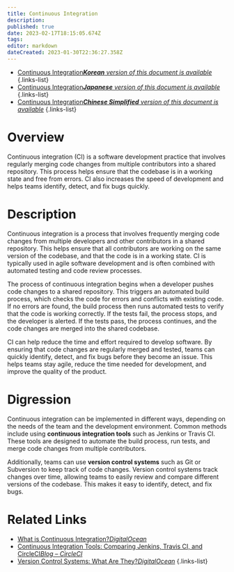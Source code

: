 ```yaml
---
title: Continuous Integration
description: 
published: true
date: 2023-02-17T18:15:05.674Z
tags: 
editor: markdown
dateCreated: 2023-01-30T22:36:27.358Z
---
```


- [Continuous Integration***Korean** version of this document is available*](/ko/Knowledge-base/Dictionary/continuous-integration)
{.links-list}
- [Continuous Integration***Japanese** version of this document is available*](/ja/Knowledge-base/Dictionary/continuous-integration)
{.links-list}
- [Continuous Integration***Chinese Simplified** version of this document is available*](/zh/Knowledge-base/Dictionary/continuous-integration)
{.links-list}


# Overview
Continuous integration (CI) is a software development practice that involves regularly merging code changes from multiple contributors into a shared repository. This process helps ensure that the codebase is in a working state and free from errors. CI also increases the speed of development and helps teams identify, detect, and fix bugs quickly. 

# Description
Continuous integration is a process that involves frequently merging code changes from multiple developers and other contributors in a shared repository. This helps ensure that all contributors are working on the same version of the codebase, and that the code is in a working state. CI is typically used in agile software development and is often combined with automated testing and code review processes.

The process of continuous integration begins when a developer pushes code changes to a shared repository. This triggers an automated build process, which checks the code for errors and conflicts with existing code. If no errors are found, the build process then runs automated tests to verify that the code is working correctly. If the tests fail, the process stops, and the developer is alerted. If the tests pass, the process continues, and the code changes are merged into the shared codebase.

CI can help reduce the time and effort required to develop software. By ensuring that code changes are regularly merged and tested, teams can quickly identify, detect, and fix bugs before they become an issue. This helps teams stay agile, reduce the time needed for development, and improve the quality of the product.

# Digression
Continuous integration can be implemented in different ways, depending on the needs of the team and the development environment. Common methods include using **continuous integration tools** such as Jenkins or Travis CI. These tools are designed to automate the build process, run tests, and merge code changes from multiple contributors. 

Additionally, teams can use **version control systems** such as Git or Subversion to keep track of code changes. Version control systems track changes over time, allowing teams to easily review and compare different versions of the codebase. This makes it easy to identify, detect, and fix bugs.

# Related Links
- [What is Continuous Integration?*DigitalOcean*](https://www.digitalocean.com/community/tutorials/what-is-continuous-integration)
- [Continuous Integration Tools: Comparing Jenkins, Travis CI, and CircleCI*Blog – CircleCI*](https://circleci.com/blog/continuous-integration-tools-comparing-jenkins-travis-ci-and-circleci/)
- [Version Control Systems: What Are They?*DigitalOcean*](https://www.digitalocean.com/community/tutorials/version-control-systems-what-are-they)
{.links-list}